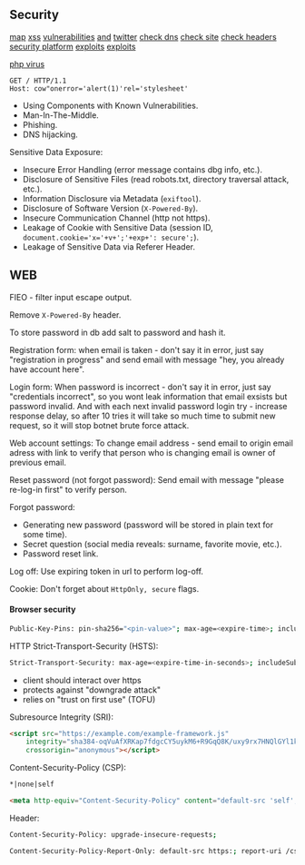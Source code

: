 Security
-

[map](http://map.norsecorp.com/)
[xss](https://www.openbugbounty.org/)
[vulnerabilities](http://cve.mitre.org/) [and](https://cwe.mitre.org/)
[twitter](https://twitter.com/MisterRobot245/following/)
[check dns](https://dnsspy.io/)
[check site](https://observatory.mozilla.org/)
[check headers](https://securityheaders.com)
[security platform](https://www.hackerone.com/)
[exploits](https://www.exploit-db.com/)
[exploits](https://github.com/hackerhouse-opensource/exploits)

[php virus](https://www.youtube.com/watch?v=2Ra1CCG8Guo)

````
GET / HTTP/1.1
Host: cow"onerror='alert(1)'rel='stylesheet'
````

* Using Components with Known Vulnerabilities.
* Man-In-The-Middle.
* Phishing.
* DNS hijacking.

Sensitive Data Exposure:
* Insecure Error Handling (error message contains dbg info, etc.).
* Disclosure of Sensitive Files (read robots.txt, directory traversal attack, etc.).
* Information Disclosure via Metadata (`exiftool`).
* Disclosure of Software Version (`X-Powered-By`).
* Insecure Communication Channel (http not https).
* Leakage of Cookie with Sensitive Data (session ID, `document.cookie='x='+v+';'+exp+': secure';`).
* Leakage of Sensitive Data via Referer Header.

## WEB

FIEO - filter input escape output.

Remove `X-Powered-By` header.

To store password in db add salt to password and hash it.

Registration form:
when email is taken - don't say it in error, just say "registration in progress"
and send email with message "hey, you already have account here".

Login form:
When password is incorrect - don't say it in error, just say "credentials incorrect",
so you wont leak information that email exsists but password invalid.
And with each next invalid password login try - increase response delay,
so after 10 tries it will take so much time to submit new request,
so it will stop botnet brute force attack.

Web account settings:
To change email address - send email to origin email adress with link
to verify that person who is changing email is owner of previous email.

Reset password (not forgot password):
Send email with message "please re-log-in first" to verify person.

Forgot password:
* Generating new password (password will be stored in plain text for some time).
* Secret question (social media reveals: surname, favorite movie, etc.).
* Password reset link.

Log off:
Use expiring token in url to perform log-off.

Cookie:
Don't forget about `HttpOnly, secure` flags.

#### Browser security

````sh
Public-Key-Pins: pin-sha256="<pin-value>"; max-age=<expire-time>; includeSubDomains; report-uri="<uri>"
````

HTTP Strict-Transport-Security (HSTS):
````sh
Strict-Transport-Security: max-age=<expire-time-in-seconds>; includeSubDomains; preload
````
* client should interact over https
* protects against "downgrade attack"
* relies on "trust on first use" (TOFU)

Subresource Integrity (SRI):
````html
<script src="https://example.com/example-framework.js"
    integrity="sha384-oqVuAfXRKap7fdgcCY5uykM6+R9GqQ8K/uxy9rx7HNQlGYl1kPzQho1wx4JwY8wC"
    crossorigin="anonymous"></script>
````

Content-Security-Policy (CSP):
````html
*|none|self

<meta http-equiv="Content-Security-Policy" content="default-src 'self'; img-src https://*; child-src 'none';">
````
Header:
````sh
Content-Security-Policy: upgrade-insecure-requests;
````

````sh
Content-Security-Policy-Report-Only: default-src https:; report-uri /csp-violation-report-endpoint/
````
